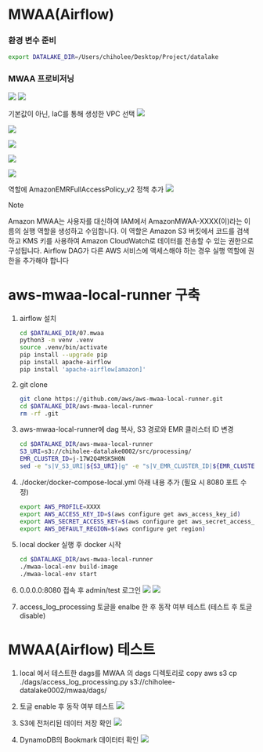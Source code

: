 # MWAA(Airflow)

### 환경 변수 준비
```bash
export DATALAKE_DIR=/Users/chiholee/Desktop/Project/datalake
```

### MWAA 프로비저닝

![](./img/2024-06-21-09-53-28.png)
![](./img/2024-06-21-09-53-41.png)

기본값이 아닌, IaC를 통해 생성한 VPC 선택
![](./img/2024-06-21-10-15-00.png)

![](./img/2024-06-21-10-15-54.png)

![](./img/2024-06-21-10-16-07.png)

![](./img/2024-06-21-10-16-21.png)

![](./img/2024-06-21-10-16-40.png)

역할에 AmazonEMRFullAccessPolicy_v2 정책 추가
![](./img/2024-06-21-13-00-16.png)

> [!NOTE]  
> Amazon MWAA는 사용자를 대신하여 IAM에서 AmazonMWAA-XXXX(이)라는 이름의 실행 역할을 생성하고 수임합니다. 이 역할은 Amazon S3 버킷에서 코드를 검색하고 KMS 키를 사용하여 Amazon CloudWatch로 데이터를 전송할 수 있는 권한으로 구성됩니다. Airflow DAG가 다른 AWS 서비스에 액세스해야 하는 경우 실행 역할에 권한을 추가해야 합니다


# aws-mwaa-local-runner 구축

1. airflow 설치
    ```bash
    cd $DATALAKE_DIR/07.mwaa
    python3 -m venv .venv
    source .venv/bin/activate
    pip install --upgrade pip
    pip install apache-airflow
    pip install 'apache-airflow[amazon]'
    ````

1. git clone
    ```bash
    git clone https://github.com/aws/aws-mwaa-local-runner.git
    cd $DATALAKE_DIR/aws-mwaa-local-runner
    rm -rf .git
    ````

1. aws-mwaa-local-runner에 dag 복사, S3 경로와 EMR 클러스터 ID 변경
    ```bash    
    cd $DATALAKE_DIR/aws-mwaa-local-runner
    S3_URI=s3://chiholee-datalake0002/src/processing/
    EMR_CLUSTER_ID=j-17W2Q4MSK5H0N
    sed -e "s|V_S3_URI|${S3_URI}|g" -e "s|V_EMR_CLUSTER_ID|${EMR_CLUSTER_ID}|g" ../src/access_log_processing.py > ./dags/access_log_processing.py
    ````

2. ./docker/docker-compose-local.yml 아래 내용 추가 (필요 시 8080 포트 수정)
    ```bash
    export AWS_PROFILE=XXXX
    export AWS_ACCESS_KEY_ID=$(aws configure get aws_access_key_id)
    export AWS_SECRET_ACCESS_KEY=$(aws configure get aws_secret_access_key)
    export AWS_DEFAULT_REGION=$(aws configure get region)
    ````

3. local docker 실행 후 docker 시작
    ```bash
    cd $DATALAKE_DIR/aws-mwaa-local-runner
    ./mwaa-local-env build-image
    ./mwaa-local-env start
    ```

4. 0.0.0.0:8080 접속 후 admin/test 로그인
    ![](./img/2024-06-21-12-45-26.png)
    ![](./img/2024-06-21-16-12-56.png)


1. access_log_processing 토글을 enalbe 한 후 동작 여부 테스트 (테스트 후 토글 disable)


# MWAA(Airflow) 테스트
1. local 에서 테스트한 dags를 MWAA 의 dags 디렉토리로 copy
aws s3 cp ./dags/access_log_processing.py s3://chiholee-datalake0002/mwaa/dags/

1. 토글 enable 후 동작 여부 테스트
![](./img/2024-06-22-10-20-48.png)

1. S3에 전처리된 데이터 저장 확인
![](2024-06-22-11-16-04.png)

1. DynamoDB의 Bookmark 데이터터 확인
![](2024-06-22-11-16-49.png)
